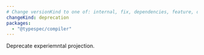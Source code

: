 ```yaml
---
# Change versionKind to one of: internal, fix, dependencies, feature, deprecation, breaking
changeKind: deprecation
packages:
  - "@typespec/compiler"
---
```


Deprecate experiemntal projection. 
